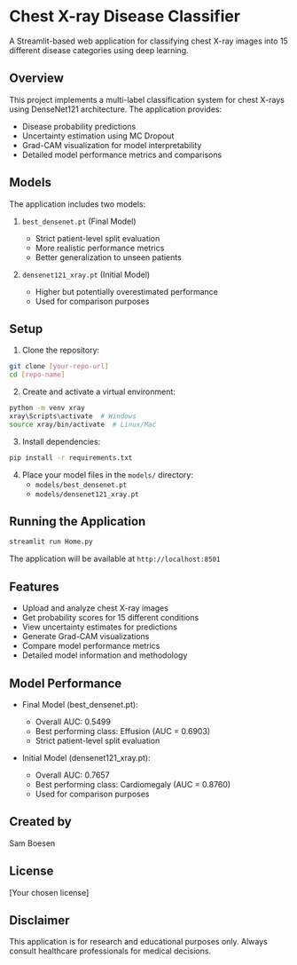# Chest X-ray Disease Classifier

A Streamlit-based web application for classifying chest X-ray images into 15 different disease categories using deep learning.

## Overview

This project implements a multi-label classification system for chest X-rays using DenseNet121 architecture. The application provides:
- Disease probability predictions
- Uncertainty estimation using MC Dropout
- Grad-CAM visualization for model interpretability
- Detailed model performance metrics and comparisons

## Models

The application includes two models:
1. `best_densenet.pt` (Final Model)
   - Strict patient-level split evaluation
   - More realistic performance metrics
   - Better generalization to unseen patients

2. `densenet121_xray.pt` (Initial Model)
   - Higher but potentially overestimated performance
   - Used for comparison purposes

## Setup

1. Clone the repository:
```bash
git clone [your-repo-url]
cd [repo-name]
```

2. Create and activate a virtual environment:
```bash
python -m venv xray
xray\Scripts\activate  # Windows
source xray/bin/activate  # Linux/Mac
```

3. Install dependencies:
```bash
pip install -r requirements.txt
```

4. Place your model files in the `models/` directory:
   - `models/best_densenet.pt`
   - `models/densenet121_xray.pt`

## Running the Application

```bash
streamlit run Home.py
```

The application will be available at `http://localhost:8501`

## Features

- Upload and analyze chest X-ray images
- Get probability scores for 15 different conditions
- View uncertainty estimates for predictions
- Generate Grad-CAM visualizations
- Compare model performance metrics
- Detailed model information and methodology

## Model Performance

- Final Model (best_densenet.pt):
  - Overall AUC: 0.5499
  - Best performing class: Effusion (AUC = 0.6903)
  - Strict patient-level split evaluation

- Initial Model (densenet121_xray.pt):
  - Overall AUC: 0.7657
  - Best performing class: Cardiomegaly (AUC = 0.8760)
  - Used for comparison purposes

## Created by

Sam Boesen

## License

[Your chosen license]

## Disclaimer

This application is for research and educational purposes only. Always consult healthcare professionals for medical decisions. 